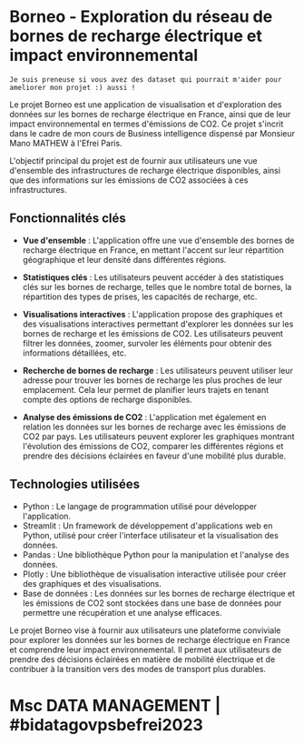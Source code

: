 # Borneo - Exploration du réseau de bornes de recharge électrique et impact environnemental
    Je suis preneuse si vous avez des dataset qui pourrait m'aider pour ameliorer mon projet :) aussi !
Le projet Borneo est une application de visualisation et d'exploration des données sur les bornes de recharge électrique en France, ainsi que de leur impact environnemental en termes d'émissions de CO2. 
Ce projet s'incrit dans le cadre de mon cours de Business intelligence dispensé par Monsieur Mano MATHEW à l'Efrei Paris.

L'objectif principal du projet est de fournir aux utilisateurs une vue d'ensemble des infrastructures de recharge électrique disponibles, ainsi que des informations sur les émissions de CO2 associées à ces infrastructures.

## Fonctionnalités clés

- **Vue d'ensemble** : L'application offre une vue d'ensemble des bornes de recharge électrique en France, en mettant l'accent sur leur répartition géographique et leur densité dans différentes régions.

- **Statistiques clés** : Les utilisateurs peuvent accéder à des statistiques clés sur les bornes de recharge, telles que le nombre total de bornes, la répartition des types de prises, les capacités de recharge, etc.

- **Visualisations interactives** : L'application propose des graphiques et des visualisations interactives permettant d'explorer les données sur les bornes de recharge et les émissions de CO2. Les utilisateurs peuvent filtrer les données, zoomer, survoler les éléments pour obtenir des informations détaillées, etc.

- **Recherche de bornes de recharge** : Les utilisateurs peuvent utiliser leur adresse pour trouver les bornes de recharge les plus proches de leur emplacement. Cela leur permet de planifier leurs trajets en tenant compte des options de recharge disponibles.

- **Analyse des émissions de CO2** : L'application met également en relation les données sur les bornes de recharge avec les émissions de CO2 par pays. Les utilisateurs peuvent explorer les graphiques montrant l'évolution des émissions de CO2, comparer les différentes régions et prendre des décisions éclairées en faveur d'une mobilité plus durable.

## Technologies utilisées

- Python : Le langage de programmation utilisé pour développer l'application.
- Streamlit : Un framework de développement d'applications web en Python, utilisé pour créer l'interface utilisateur et la visualisation des données.
- Pandas : Une bibliothèque Python pour la manipulation et l'analyse des données.
- Plotly : Une bibliothèque de visualisation interactive utilisée pour créer des graphiques et des visualisations.
- Base de données : Les données sur les bornes de recharge électrique et les émissions de CO2 sont stockées dans une base de données pour permettre une récupération et une analyse efficaces.

Le projet Borneo vise à fournir aux utilisateurs une plateforme conviviale pour explorer les données sur les bornes de recharge électrique en France et comprendre leur impact environnemental. Il permet aux utilisateurs de prendre des décisions éclairées en matière de mobilité électrique et de contribuer à la transition vers des modes de transport plus durables.
# Msc DATA MANAGEMENT | #bidatagovpsbefrei2023
